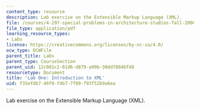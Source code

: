 ```yaml
---
content_type: resource
description: Lab exercise on the Extensible Markup Language (XML).
file: /courses/4-297-special-problems-in-architecture-studies-fall-2000/f35efdb746f0f4b77f89f93f52b9a6ea_XML.pdf
file_type: application/pdf
learning_resource_types:
- Labs
license: https://creativecommons.org/licenses/by-nc-sa/4.0/
ocw_type: OCWFile
parent_title: Labs
parent_type: CourseSection
parent_uid: 12c081c2-81d6-d879-a99b-30dd7884bf48
resourcetype: Document
title: 'Lab One: Introduction to XML'
uid: f35efdb7-46f0-f4b7-7f89-f93f52b9a6ea
---
```

Lab exercise on the Extensible Markup Language (XML).